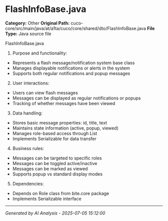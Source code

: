 # FlashInfoBase.java

**Category:** Other
**Original Path:** cuco-core/src/main/java/at/a1ta/cuco/core/shared/dto/FlashInfoBase.java
**File Type:** Java source file

FlashInfoBase.java
1. Purpose and functionality:
- Represents a flash message/notification system base class
- Manages displayable notifications or alerts in the system
- Supports both regular notifications and popup messages

2. User interactions:
- Users can view flash messages
- Messages can be displayed as regular notifications or popups
- Tracking of whether messages have been viewed

3. Data handling:
- Stores basic message properties: id, title, text
- Maintains state information (active, popup, viewed)
- Manages role-based access through List<Role>
- Implements Serializable for data transfer

4. Business rules:
- Messages can be targeted to specific roles
- Messages can be toggled active/inactive
- Messages can be marked as viewed
- Supports popup vs standard display modes

5. Dependencies:
- Depends on Role class from bite.core package
- Implements Serializable interface

---
*Generated by AI Analysis - 2025-07-05 15:12:00*

